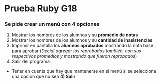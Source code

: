 # Prueba Ruby G18

### Se pide crear un menú con 4 opciones
1. Mostrar los nombres de los alumnos y su **promedio de notas**
2. Mostrar los nombres de los alumnos y su **cantidad de inasistencias**
3. Imprimir en pantalla los **alumnos aprobados** mostrando la nota base para aprobar (_Decidí agregar los reprobados también, con sus respectivos promedios y mostrando que fueron reprobados_)
4. Salir del programa

- Tener en cuenta que hay que mantenerse en el menú si se selecciona una opcion que no sea **4)  Salir**
